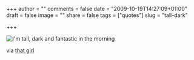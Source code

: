 +++
author = ""
comments = false
date = "2009-10-19T14:27:09+01:00"
draft = false
image = ""
share = false
tags = ["quotes"]
slug = "tall-dark"

+++

![I'm tall, dark and fantastic in the morning](/uploads/quote/tall-dark.jpg)
<!--more-->

via [that girl](http://gatekeeper.tumblr.com/post/193330049)
